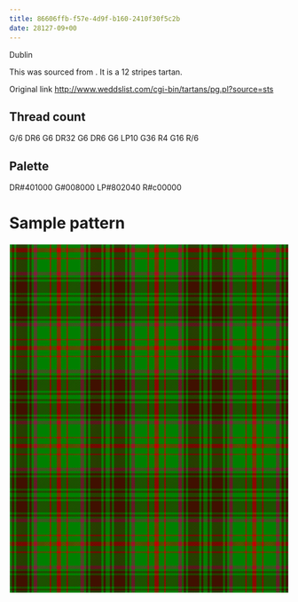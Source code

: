 ```yaml
---
title: 86606ffb-f57e-4d9f-b160-2410f30f5c2b
date: 28127-09+00
---
```

Dublin

This was sourced from <no value>.  It is a 12 stripes tartan.

Original link http://www.weddslist.com/cgi-bin/tartans/pg.pl?source=sts

## Thread count
G/6 DR6 G6 DR32 G6 DR6 G6 LP10 G36 R4 G16 R/6

## Palette
DR#401000 G#008000 LP#802040 R#c00000

# Sample pattern

![Tartan detail](tartan.png "G/6 DR6 G6 DR32 G6 DR6 G6 LP10 G36 R4 G16 R/6 tartan")